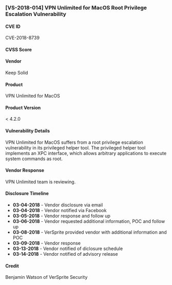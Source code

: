 ### [VS-2018-014] VPN Unlimited for MacOS Root Privilege Escalation Vulnerability
  		  
#### CVE ID		
CVE-2018-8739
		
#### CVSS Score		
		
#### Vendor		
Keep Solid
		
#### Product		
VPN Unlimited for MacOS 

#### Product Version
< 4.2.0
		
#### Vulnerability Details
		
VPN Unlimited for MacOS suffers from a root privilege escalation vulnerability
in its privileged helper tool.  The privileged helper tool implements an XPC interface, which allows arbitrary applications to execute system commands as root.		
 		
#### Vendor Response		
VPN Unlimited team is reviewing. 
  		
#### Disclosure Timeline		
 		
* **03-04-2018** - Vendor disclosure via email		
* **03-04-2018** - Vendor notified via Facebook	
* **03-05-2018** - Vendor response and follow up 
* **03-06-2018** - Vendor requested additional information, POC and follow up		
* **03-08-2018** - VerSprite provided vendor with additional information and POC
* **03-09-2018** - Vendor response
* **03-13-2018** - Vendor notified of diclosure schedule 		
* **03-14-2018** - Vendor notified of advisory release	
 		
#### Credit		
Benjamin Watson of VerSprite Security
